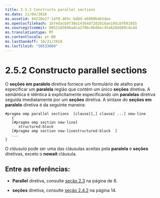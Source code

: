 ```yaml
---
title: 2.5.2 Constructo parallel sections
ms.date: 11/04/2016
ms.assetid: 94220e27-14f8-465c-bd8d-eb960b4b5dee
ms.openlocfilehash: 1b74dacb9730a14364d7202918ae195cbf691955
ms.sourcegitcommit: 6052185696adca270bc9bdbec45a626dd89cdcdd
ms.translationtype: MT
ms.contentlocale: pt-BR
ms.lasthandoff: 10/31/2018
ms.locfileid: "50533660"
---
```

# <a name="252-parallel-sections-construct"></a>2.5.2 Constructo parallel sections

O **seções em paralelo** diretiva fornece um formulário de atalho para especificar um **paralela** região que contém um único **seções** diretiva. A semântica é idêntica à explicitamente especificando um **paralelas** diretiva seguida imediatamente por um **seções** diretiva. A sintaxe do **seções em paralelo** diretiva é da seguinte maneira:

```
#pragma omp parallel sections  [clause[[,] clause] ...] new-line
   {
   [#pragma omp section new-line]
      structured-block
   [#pragma omp section new-linestructured-block  ]
   ...
}
```

O *cláusula* pode ser uma das cláusulas aceitas pela **paralela** e **seções** diretivas, exceto o **nowait** cláusula.

## <a name="cross-references"></a>Entre as referências:

- **Parallel** diretiva, consulte [seção 2.3](../../parallel/openmp/2-3-parallel-construct.md) na página de 8.

- **seções** diretiva, consulte [seção 2.4.2](../../parallel/openmp/2-4-2-sections-construct.md) na página 14.